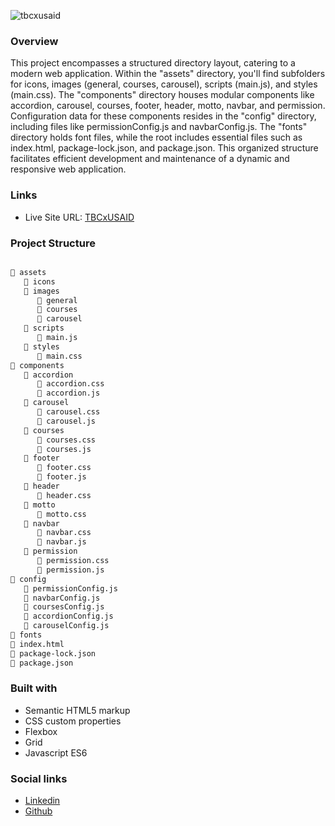 ![tbcxusaid](https://static.wixstatic.com/media/dd97f4_86c58c47370442a889e9a4e9db4eb00c~mv2.png/v1/crop/x_1,y_0,w_426,h_123/fill/w_106,h_30,al_c,q_85,usm_0.66_1.00_0.01,enc_auto/Asset%201%402x.png)


### Overview

This project encompasses a structured directory layout, catering to a modern web application. Within the "assets" directory, you'll find subfolders for icons, images (general, courses, carousel), scripts (main.js), and styles (main.css). The "components" directory houses modular components like accordion, carousel, courses, footer, header, motto, navbar, and permission. Configuration data for these components resides in the "config" directory, including files like permissionConfig.js and navbarConfig.js. The "fonts" directory holds font files, while the root includes essential files such as index.html, package-lock.json, and package.json. This organized structure facilitates efficient development and maintenance of a dynamic and responsive web application.

### Links

- Live Site URL: [TBCxUSAID](https://glitch.com/~qr-code-challenge-2)

### Project Structure

```bash

📁 assets
   📁 icons
   📁 images
      📁 general
      📁 courses
      📁 carousel
   📁 scripts
      📄 main.js
   📁 styles
      📄 main.css
📁 components
   📁 accordion
      📄 accordion.css
      📄 accordion.js
   📁 carousel
      📄 carousel.css
      📄 carousel.js
   📁 courses
      📄 courses.css
      📄 courses.js
   📁 footer
      📄 footer.css
      📄 footer.js
   📁 header
      📄 header.css
   📁 motto
      📄 motto.css
   📁 navbar
      📄 navbar.css
      📄 navbar.js
   📁 permission
      📄 permission.css
      📄 permission.js
📁 config
   📄 permissionConfig.js
   📄 navbarConfig.js
   📄 coursesConfig.js
   📄 accordionConfig.js
   📄 carouselConfig.js
📁 fonts
📄 index.html
📄 package-lock.json
📄 package.json

```



### Built with

- Semantic HTML5 markup
- CSS custom properties
- Flexbox
- Grid
- Javascript ES6

### Social links

- [Linkedin](https://www.linkedin.com/in/olegbobokhidze/)
- [Github](https://github.com/Olegbobokhidze)

